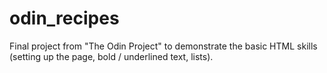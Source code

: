 # odin_recipes

Final project from "The Odin Project" to demonstrate the basic  HTML skills
(setting up the page, bold / underlined text, lists).
